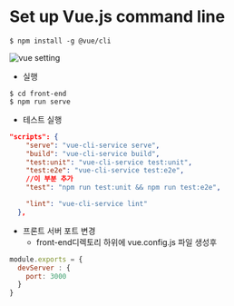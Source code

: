 # Set up Vue.js command line
`$ npm install -g @vue/cli`    

![vue setting](src/main/resources/static/img/vue-setting.png)

- 실행
```shell script
$ cd front-end
$ npm run serve
```

- 테스트 실행
```json
"scripts": {
    "serve": "vue-cli-service serve",
    "build": "vue-cli-service build",
    "test:unit": "vue-cli-service test:unit",
    "test:e2e": "vue-cli-service test:e2e",
    //이 부분 추가
    "test": "npm run test:unit && npm run test:e2e",

    "lint": "vue-cli-service lint"
  },
```

- 프론트 서버 포트 변경
  - front-end디렉토리 하위에 vue.config.js 파일 생성후
```js
module.exports = {
  devServer : {
    port: 3000
  }
}
```